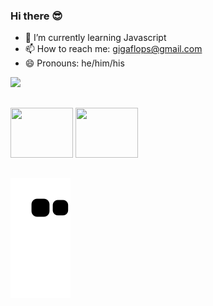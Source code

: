 ### Hi there 😎

- 🌱 I’m currently learning Javascript
- 📫 How to reach me: gigaflops@gmail.com
- 😄 Pronouns: he/him/his

<div>
<!--  <a href="https://beacons.ai/oGigaflops"> -->
  <img height="180em" src="https://github-readme-stats.vercel.app/api?username=oGigaflops&show_icons=true&theme=noctis_minimus&include_all_commits=true&count_private=true"/>
<!--  <img height="180em" src="https://github-readme-stats.vercel.app/api/top-langs/?username=oGigaflops&layout=compact&langs_count=16&theme=noctis_minimus"/> -->
</div>

##
<div>
  <img src="https://cdn.jsdelivr.net/gh/devicons/devicon/icons/javascript/javascript-plain.svg", height=80px, width=100px />
  <img src="https://cdn.jsdelivr.net/gh/devicons/devicon/icons/nodejs/nodejs-plain-wordmark.svg", height=80px, width=100px />
</div>

##

  ![Snake animation](https://github.com/oGigaflops/oGigaflops/blob/output/github-contribution-grid-snake.svg)

<!--
**oGigaflops/oGigaflops** is a ✨ _special_ ✨ repository because its `README.md` (this file) appears on your GitHub profile.

Here are some ideas to get you started:

- 🔭 I’m currently working on ...
- 👯 I’m looking to collaborate on ...
- 🤔 I’m looking for help with ...
- 💬 Ask me about ...
- 📫 How to reach me: ...
- ⚡ Fun fact: ...
-->
